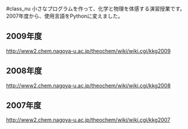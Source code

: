 #class_nu
小さなプログラムを作って、化学と物理を体感する演習授業です。2007年度から、使用言語をPythonに変えました。
## 2009年度
http://www2.chem.nagoya-u.ac.jp/theochem/wiki/wiki.cgi/kkg2009
## 2008年度
http://www2.chem.nagoya-u.ac.jp/theochem/wiki/wiki.cgi/kkg2008
## 2007年度
http://www2.chem.nagoya-u.ac.jp/theochem/wiki/wiki.cgi/kkg2007

